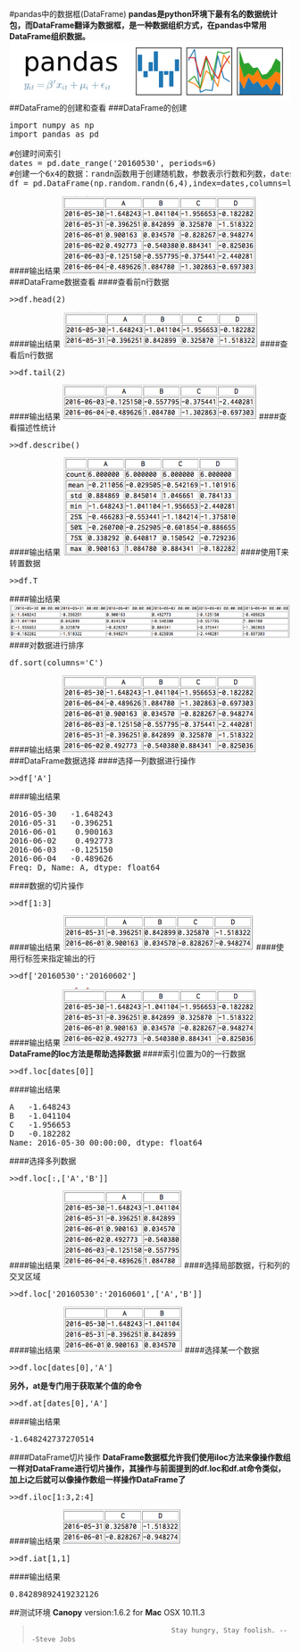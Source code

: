 #pandas中的数据框(DataFrame)
**pandas是python环境下最有名的数据统计包，而DataFrame翻译为数据框，是一种数据组织方式，在pandas中常用DataFrame组织数据。**   
![](https://github.com/Lovingmylove/python.sc/raw/master/pandas/pandas_logo.png)
##DataFrame的创建和查看
###DataFrame的创建
<pre>
import numpy as np
import pandas as pd

#创建时间索引
dates = pd.date_range('20160530', periods=6)
#创建一个6x4的数据：randn函数用于创建随机数，参数表示行数和列数，dates是上一步创建的索引列
df = pd.DataFrame(np.random.randn(6,4),index=dates,columns=list('ABCD'))
</pre>
####输出结果
![](https://github.com/Lovingmylove/python.sc/raw/master/pandas/output_1.png)
###DataFrame数据查看
####查看前n行数据
<pre>
>>df.head(2)
</pre>
####输出结果
![](https://github.com/Lovingmylove/python.sc/raw/master/pandas/output_2.png)
####查看后n行数据
<pre>
>>df.tail(2)
</pre>
####输出结果
![](https://github.com/Lovingmylove/python.sc/raw/master/pandas/output_3.png)
####查看描述性统计
<pre>
>>df.describe()
</pre>
####输出结果
![](https://github.com/Lovingmylove/python.sc/raw/master/pandas/output_4.png)
####使用T来转置数据
<pre>
>>df.T
</pre>
####输出结果
![](https://github.com/Lovingmylove/python.sc/raw/master/pandas/output_5.png)
####对数据进行排序
<pre>
df.sort(columns='C')
</pre>
####输出结果
![](https://github.com/Lovingmylove/python.sc/raw/master/pandas/output_6.png)
###DataFrame数据选择
####选择一列数据进行操作
<pre>
>>df['A']
</pre>
####输出结果
<pre>
2016-05-30   -1.648243
2016-05-31   -0.396251
2016-06-01    0.900163
2016-06-02    0.492773
2016-06-03   -0.125150
2016-06-04   -0.489626
Freq: D, Name: A, dtype: float64
</pre>
####数据的切片操作
<pre>
>>df[1:3]
</pre>
####输出结果
![](https://github.com/Lovingmylove/python.sc/raw/master/pandas/output_7.png)
####使用行标签来指定输出的行
<pre>
>>df['20160530':'20160602']
</pre>
####输出结果
![](https://github.com/Lovingmylove/python.sc/raw/master/pandas/output_8.png)   
**DataFrame的loc方法是帮助选择数据**
####索引位置为0的一行数据
<pre>
>>df.loc[dates[0]]
</pre>
####输出结果
<pre>
A   -1.648243
B   -1.041104
C   -1.956653
D   -0.182282
Name: 2016-05-30 00:00:00, dtype: float64
</pre>
####选择多列数据
<pre>
>>df.loc[:,['A','B']]
</pre>
####输出结果
![](https://github.com/Lovingmylove/python.sc/raw/master/pandas/output_9.png)
####选择局部数据，行和列的交叉区域
<pre>
>>df.loc['20160530':'20160601',['A','B']]
</pre>
####输出结果
![](https://github.com/Lovingmylove/python.sc/raw/master/pandas/output_10.png)
####选择某一个数据
<pre>
>>df.loc[dates[0],'A']
</pre>
**另外，at是专门用于获取某个值的命令**
<pre>
>>df.at[dates[0],'A']
</pre>
####输出结果
<pre>
-1.648242737270514
</pre>
####DataFrame切片操作
**DataFrame数据框允许我们使用iloc方法来像操作数组一样对DataFrame进行切片操作，其操作与前面提到的df.loc和df.at命令类似，加上i之后就可以像操作数组一样操作DataFrame了**
<pre>
>>df.iloc[1:3,2:4]
</pre>
####输出结果
![](https://github.com/Lovingmylove/python.sc/raw/master/pandas/output_11.png)
<pre>
>>df.iat[1,1]
</pre>
####输出结果
<pre>
0.84289892419232126
</pre>
##测试环境
**Canopy** version:1.6.2 for **Mac** OSX 10.11.3
>                                        Stay hungry, Stay foolish. ---Steve Jobs
